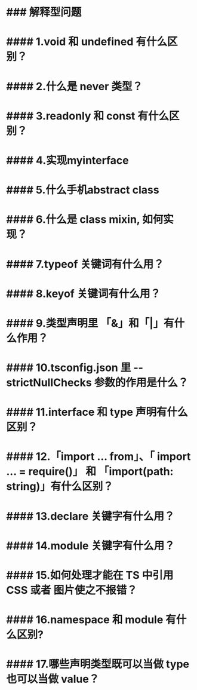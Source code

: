# \#\#\# 解释型问题

#      

# \#\#\#\# 1.void 和 undefined 有什么区别？

# 

# \#\#\#\# 2.什么是 never 类型？

# 

# \#\#\#\# 3.readonly 和 const 有什么区别？

# 

# \#\#\#\# 4.实现myinterface

# 

# \#\#\#\# 5.什么手机abstract class

# 

# \#\#\#\# 6.什么是 class mixin, 如何实现？

# 

# \#\#\#\# 7.typeof 关键词有什么用？

# 

# \#\#\#\# 8.keyof 关键词有什么用？

# 

# \#\#\#\# 9.类型声明里 「&」和「\|」有什么作用？

# 

# \#\#\#\# 10.tsconfig.json 里 --strictNullChecks 参数的作用是什么？

# 

# \#\#\#\# 11.interface 和 type 声明有什么区别？

# 

# \#\#\#\# 12.「import ... from」、「 import ... = require\(\)」 和 「import\(path: string\)」有什么区别？

# 

# \#\#\#\# 13.declare 关键字有什么用？

# 

# \#\#\#\# 14.module 关键字有什么用？

# 

# \#\#\#\# 15.如何处理才能在 TS 中引用 CSS 或者 图片使之不报错？

# 

# \#\#\#\# 16.namespace 和 module 有什么区别?

# 

# \#\#\#\# 17.哪些声明类型既可以当做 type 也可以当做 value？



